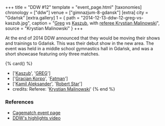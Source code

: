 +++
title = "DDW #12"
template = "event_page.html"
[taxonomies]
chronology = ["ddw"]
venue = ["gimnazjum-8-gdansk"]
[extra]
city = "Gdańsk"
[extra.gallery]
1 = { path = "2014-12-13-ddw-12-greg-vs-kaszub.jpg", caption = "[Greg](@/w/greg.md) vs [Kaszub](@/w/kaszub.md), with [referee Krystian Malinowski](@/w/krystian-malinowski.md)", source = "Krystian Malinowski" }
+++

At the end of 2014 DDW announced that they would be moving their shows and trainings to Gdańsk. This was their debut show in the new area.
The event was held in a middle school gymnastics hall in Gdańsk, and was a short showcase featuring only three matches.

{% card() %}
- ['[Kaszub](@/w/kaszub.md)', '[GREG](@/w/greg.md)']
- ['[Gracjan Korpo](@/w/gracjan-korpo.md)', '[Fatman](@/w/pan-pawlowski.md)']
- ['[Kamil Aleksander](@/w/kamil-aleksander.md)', '[Robert Star](@/w/robert-star.md)']
- credits:
    Referee: '[Krystian Malinowski](@/w/krystian-malinowski.md)'
{% end %}

### References

* [Cagematch event page](https://www.cagematch.net/?id=8&nr=585&page=4)
* [DDW's highlights video](https://www.youtube.com/watch?v=b4MFLbkXrYg)
